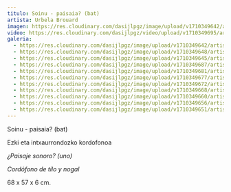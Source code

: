 ```yaml
---
titulo: Soinu - paisaia? (bat)
artista: Urbela Brouard
imagen: https://res.cloudinary.com/dasijlpgz/image/upload/v1710349642/artistas/Urbela/Soinu%20-%20paisaia%20-%20bat/P1090193.jpg
video: https://res.cloudinary.com/dasijlpgz/video/upload/v1710349695/artistas/Urbela/Soinu%20-%20paisaia%20-%20bat/Sin_t%C3%ADtulo-2.mp4
galeria:
  - https://res.cloudinary.com/dasijlpgz/image/upload/v1710349642/artistas/Urbela/Soinu%20-%20paisaia%20-%20bat/P1090193.jpg
  - https://res.cloudinary.com/dasijlpgz/image/upload/v1710349648/artistas/Urbela/Soinu%20-%20paisaia%20-%20bat/P1090197.jpg
  - https://res.cloudinary.com/dasijlpgz/image/upload/v1710349645/artistas/Urbela/Soinu%20-%20paisaia%20-%20bat/P1090195.jpg
  - https://res.cloudinary.com/dasijlpgz/image/upload/v1710349687/artistas/Urbela/Soinu%20-%20paisaia%20-%20bat/P1090209.jpg
  - https://res.cloudinary.com/dasijlpgz/image/upload/v1710349681/artistas/Urbela/Soinu%20-%20paisaia%20-%20bat/P1090207.jpg
  - https://res.cloudinary.com/dasijlpgz/image/upload/v1710349677/artistas/Urbela/Soinu%20-%20paisaia%20-%20bat/P1090205.jpg
  - https://res.cloudinary.com/dasijlpgz/image/upload/v1710349672/artistas/Urbela/Soinu%20-%20paisaia%20-%20bat/P1090204.jpg
  - https://res.cloudinary.com/dasijlpgz/image/upload/v1710349668/artistas/Urbela/Soinu%20-%20paisaia%20-%20bat/P1090203.jpg
  - https://res.cloudinary.com/dasijlpgz/image/upload/v1710349660/artistas/Urbela/Soinu%20-%20paisaia%20-%20bat/P1090201.jpg
  - https://res.cloudinary.com/dasijlpgz/image/upload/v1710349656/artistas/Urbela/Soinu%20-%20paisaia%20-%20bat/P1090200.jpg
  - https://res.cloudinary.com/dasijlpgz/image/upload/v1710349651/artistas/Urbela/Soinu%20-%20paisaia%20-%20bat/P1090198.jpg
---
```

Soinu - paisaia? (bat)

Ezki eta intxaurrondozko kordofonoa

*¿Paisaje sonoro? (uno)*

*Cordófono de tilo y nogal*

68 x 57 x 6 cm.
